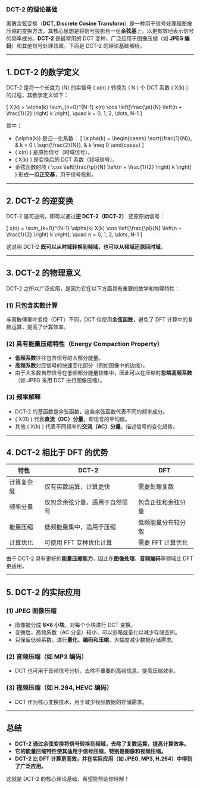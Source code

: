 ### **DCT-2 的理论基础**

离散余弦变换（**DCT, Discrete Cosine Transform**）是一种用于信号处理和图像压缩的变换方法，其核心思想是将信号投影到一组**余弦基**上，以更有效地表示信号的频率成分。**DCT-2** 是最常用的 DCT 变种，广泛应用于图像压缩（如 **JPEG 编码**）和其他信号处理领域。下面是 DCT-2 的理论基础解析。

---

## **1. DCT-2 的数学定义**
DCT-2 是将一个长度为 \(N\) 的实信号 \( x(n) \) 转换为 \( N \) 个 DCT 系数 \( X(k) \) 的过程，其数学定义如下：

\[
X(k) = \alpha(k) \sum_{n=0}^{N-1} x(n) \cos \left[\frac{\pi}{N} \left(n + \frac{1}{2} \right) k \right], \quad k = 0, 1, 2, \dots, N-1
\]

其中：
- \(\alpha(k)\) 是归一化系数：
  \[
  \alpha(k) =
  \begin{cases}
    \sqrt{\frac{1}{N}}, & k = 0 \\
    \sqrt{\frac{2}{N}}, & k \neq 0
  \end{cases}
  \]
- \( x(n) \) 是原始信号（时域信号）。
- \( X(k) \) 是变换后的 DCT 系数（频域信号）。
- 余弦函数的项 \( \cos \left[\frac{\pi}{N} \left(n + \frac{1}{2} \right) k \right] \) 形成一组**正交基**，用于信号投影。

---

## **2. DCT-2 的逆变换**
DCT-2 是可逆的，即可以通过**逆 DCT-2（IDCT-2）** 还原原始信号：

\[
x(n) = \sum_{k=0}^{N-1} \alpha(k) X(k) \cos \left[\frac{\pi}{N} \left(n + \frac{1}{2} \right) k \right], \quad n = 0, 1, 2, \dots, N-1
\]

这说明 DCT-2 **既可以从时域转换到频域，也可以从频域还原回时域**。

---

## **3. DCT-2 的物理意义**
DCT-2 之所以广泛应用，是因为它在以下方面具有重要的数学和物理特性：

### **(1) 只包含实数计算**
与离散傅里叶变换（DFT）不同，DCT 仅使用**余弦函数**，避免了 DFT 计算中的复数运算，提高了计算效率。

### **(2) 具有能量压缩特性（Energy Compaction Property）**
- **低频系数**往往包含信号的大部分能量。
- **高频系数**对应信号的快速变化部分（例如图像中的边缘）。
- 由于大多数自然信号在低频部分能量较集中，因此可以在压缩时**忽略高频系数**（如 JPEG 采用 DCT 进行图像压缩）。

### **(3) 频率解释**
- DCT-2 的基函数是余弦函数，这些余弦函数代表不同的频率成分。
- \( X(0) \) 代表**直流（DC）分量**，即信号的平均值。
- 其他 \( X(k) \) 代表不同频率的**交流（AC）分量**，描述信号的变化趋势。

---

## **4. DCT-2 相比于 DFT 的优势**
| 特性 | DCT-2 | DFT |
|------|------|------|
| 计算复杂度 | 仅有实数运算，计算更快 | 需要处理复数 |
| 频率分量 | 仅包含余弦分量，适用于自然信号 | 包含正弦和余弦分量 |
| 能量压缩 | 低频能量集中，适用于压缩 | 低频能量分布较分散 |
| 计算优化 | 可使用 FFT 变种优化计算 | 需要 FFT 计算优化 |

由于 DCT-2 具有更好的**能量压缩能力**，因此在**图像处理**、**音频编码**等领域比 DFT 更适用。

---

## **5. DCT-2 的实际应用**
### **(1) JPEG 图像压缩**
- 图像被分成 **8×8 小块**，对每个小块进行 DCT 变换。
- 变换后，高频系数（AC 分量）较小，可以忽略或量化以减少存储空间。
- 只保留低频系数，进行**量化、编码和压缩**，大幅度减少数据存储需求。

### **(2) 音频压缩（如 MP3 编码）**
- DCT 也可用于音频信号分析，去除不重要的高频信息，提高压缩效率。

### **(3) 视频压缩（如 H.264, HEVC 编码）**
- DCT 作为核心变换技术，用于减少视频数据的存储需求。

---

## **总结**
- **DCT-2 通过余弦变换将信号转换到频域，去除了复数运算，提高计算效率。**
- **它的能量压缩特性使其适用于信号压缩，特别是图像和视频压缩。**
- **DCT-2 比 DFT 计算更高效，并在实际应用（如 JPEG, MP3, H.264）中得到了广泛应用。**

这就是 DCT-2 的核心理论基础，希望能帮助你理解！
